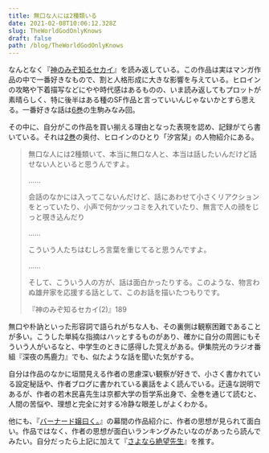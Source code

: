 ```yaml
---
title: 無口な人には2種類いる
date: 2021-02-08T10:06:12.328Z
slug: TheWorldGodOnlyKnows
draft: false
path: /blog/TheWorldGodOnlyKnows
---
```

なんとなく『[神のみぞ知るセカイ](https://amzn.to/39YNfB1)』を読み返している。この作品は実はマンガ作品の中で一番好きなもので、割と人格形成に大きな影響を与えている。ヒロインの攻略や下着描写などにやや時代感はあるものの、いま読み返してもプロットが素晴らしく、特に後半はある種のSF作品と言っていいんじゃないかとすら思える。一番好きな話は[6巻](https://amzn.to/3tN2p4m)の生駒みなみ回。

その中に、自分がこの作品を買い揃える理由となった表現を認め、記録がてら書いている。それは[2巻](https://amzn.to/3cRZTnq)の奥付、ヒロインのひとり「汐宮栞」の人物紹介にある。

> 無口な人には2種類いて、本当に無口な人と、本当は話したいんだけど話せない人といると思うんですよ。
>
> ……
>
> 会話のなかには入ってこないんだけど、話にあわせて小さくリアクションをとっていたり、小声で何かツッコミを入れていたり、無言で人の顔をじっと覗き込んだり
>
> ……
>
> こういう人たちはむしろ言葉を重じてると思うんですよ。
>
> ……
>
> そして、こういう人の方が、話は面白かったりする。このような、物言わぬ雄弁家を応援する話として、このお話を描いたつもりです。
>
> 『神のみぞ知るセカイ(2)』189

無口や朴訥といった形容詞で語られがちな人も、その裏側は観察困難であることが多い。こうした単純な指摘はハッとするものがあり、確かに自分の周囲にもそういう人がいるなと、中学生のときに感得した覚えがある。伊集院光のラジオ番組『深夜の馬鹿力』でも、似たような話を聞いた気がする。

自分は作品のなかに垣間見える作者の思慮深い観察が好きで、小さく書かれている設定秘話や、作者ブログに書かれている裏話をよく読んでいる。迂遠な説明であるが、作者の若木民喜先生は京都大学の哲学系出身で、全巻を通じて読むと、人間の苦悩や、理想と完全に対する冷静な眼差しがよくわかる。

他にも、『[バーナード嬢曰く。](https://amzn.to/2N6qxhu)』の幕間の作品紹介に、作者の思想が見られて面白い。作品ではなく、作者の思想が面白いランキングみたいなのがあったら読んでみたい。自分だったら上記に加えて『[さよなら絶望先生](https://amzn.to/2Na2Kgn)』を推す。